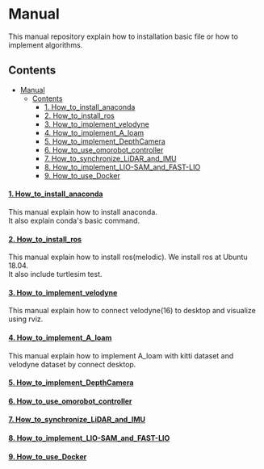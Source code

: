 # Manual

This manual repository explain how to installation basic file or how to implement algorithms.


## Contents 
- [Manual](#manual)
  - [Contents](#contents)
      - [1. How\_to\_install\_anaconda](#1-how_to_install_anaconda)
      - [2. How\_to\_install\_ros](#2-how_to_install_ros)
      - [3. How\_to\_implement\_velodyne](#3-how_to_implement_velodyne)
      - [4. How\_to\_implement\_A\_loam](#4-how_to_implement_a_loam)
      - [5. How\_to\_implement\_DepthCamera](#5-how_to_implement_depthcamera)
      - [6. How\_to\_use\_omorobot\_controller](#6-how_to_use_omorobot_controller)
      - [7. How\_to\_synchronize\_LiDAR\_and\_IMU](#7-how_to_synchronize_lidar_and_imu)
      - [8. How\_to\_implement\_LIO-SAM\_and\_FAST-LIO](#8-how_to_implement_lio-sam_and_fast-lio)
      - [9. How\_to\_use\_Docker](#9-how_to_use_docker)


#### [1. How_to_install_anaconda](https://github.com/Lab-of-AI-and-Robotics/Lair_Code_Implementation_Manual/blob/main/manual/1.%20How_to_install_anaconda.md)
This manual explain how to install anaconda. <br>
It also explain conda's basic command. 


#### [2. How_to_install_ros](https://github.com/Lab-of-AI-and-Robotics/Lair_Code_Implementation_Manual/blob/main/manual/2.%20How_to_install_ros.md)
This manual explain how to install ros(melodic).
We install ros at Ubuntu 18.04. <br>
It also include turtlesim test. 

#### [3. How_to_implement_velodyne](https://github.com/Lab-of-AI-and-Robotics/Lair_Code_Implementation_Manual/blob/main/manual/3.%20How_to_implement_velodyne.md)
This manual explain how to connect velodyne(16) to desktop and visualize using rviz. 

#### [4. How_to_implement_A_loam](https://github.com/Lab-of-AI-and-Robotics/Lair_Code_Implementation_Manual/blob/main/manual/4.%20How_to_implement_A_loam.md)
This manual explain how to implement A_loam with kitti dataset and velodyne dataset by connect desktop.

#### [5. How_to_implement_DepthCamera](https://github.com/Lab-of-AI-and-Robotics/Lair_Code_Implementation_Manual/blob/main/manual/5.%20How_to_implement_DepthCamera.md)

#### [6. How_to_use_omorobot_controller](https://github.com/Lab-of-AI-and-Robotics/Lair_Code_Implementation_Manual/blob/main/manual/6.%20How_to_use_omorobot_controller.md)

#### [7. How_to_synchronize_LiDAR_and_IMU](https://github.com/Lab-of-AI-and-Robotics/Lair_Code_Implementation_Manual/blob/main/manual/7.%20How_to_synchronize_LiDAR_and_IMU.md)

#### [8. How_to_implement_LIO-SAM_and_FAST-LIO](https://github.com/Lab-of-AI-and-Robotics/Lair_Code_Implementation_Manual/blob/main/manual/8.%20How_to_implement_LIO-SAM_and_FAST-LIO%20copy.md)

#### [9. How_to_use_Docker](https://github.com/Lab-of-AI-and-Robotics/Lair_Code_Implementation_Manual/blob/main/manual/9.%20How_to_use_docker.md)
